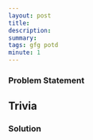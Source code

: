 ```yaml
---
layout: post
title: 
description: 
summary: 
tags: gfg potd
minute: 1
---
```


### Problem Statement



## Trivia


### Solution
```java

```
